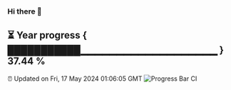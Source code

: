 ### Hi there 👋
⏳ Year progress { ███████████▁▁▁▁▁▁▁▁▁▁▁▁▁▁▁▁▁▁▁ } 37.44 %
---
⏰ Updated on Fri, 17 May 2024 01:06:05 GMT
![Progress Bar CI](https://github.com/liununu/liununu/workflows/Progress%20Bar%20CI/badge.svg)
